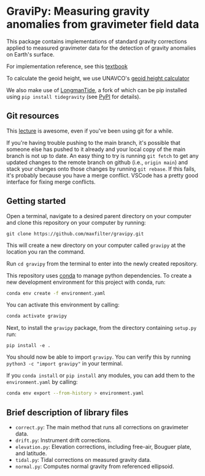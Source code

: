# GraviPy: Measuring gravity anomalies from gravimeter field data

This package contains implementations of standard gravity corrections applied
to measured gravimeter data for the detection of gravity anomalies on Earth's 
surface.

For implementation reference, see this [textbook](https://www.eps.mcgill.ca/~courses/c510/%5BTurcotte_D.L.,_Schubert_G.%5D_Geodynamics(Bookos.org).pdf)

To calculate the geoid height, we use UNAVCO's [geoid height calculator](https://www.unavco.org/software/geodetic-utilities/geoid-height-calculator/geoid-height-calculator.html)

We also make use of [LongmanTide](https://github.com/jrleeman/LongmanTide), a 
fork of which can be pip installed using `pip install tidegravity` (see [PyPI](https://pypi.org/project/tidegravity/) for details).

## Git resources

This [lecture](https://missing.csail.mit.edu/2020/version-control/) is awesome, even if you've been using git for a while.

If you're having trouble pushing to the main branch, it's possible that someone
else has pushed to it already and your local copy of the main branch is not
up to date. An easy thing to try is running `git fetch` to get any updated
changes to the remote branch on github (i.e., `origin main`) and stack your
changes onto those changes by running `git rebase`. If this fails, it's probably
because you have a merge conflict. VSCode has a pretty good interface for
fixing merge conflicts.

## Getting started 

Open a terminal, navigate to a desired parent directory on your computer and clone this repository on your computer by running:

```
git clone https://github.com/maxfilter/gravipy.git
```

This will create a new directory on your computer called `gravipy` at the
location you ran the command.

Run `cd gravipy` from the terminal to enter into the newly created repository.

This repository uses [conda](https://conda.io/projects/conda/en/latest/user-guide/install/index.html) to manage python dependencies. To create a new development environment for this project with conda, run:

```sh
conda env create -f environment.yaml
```

You can activate this environment by calling:

```sh
conda activate gravipy
```

Next, to install the `gravipy` package, from the directory containing `setup.py` run:

```
pip install -e .
```

You should now be able to import `gravipy`. You can verify this by running `python3 -c "import gravipy"` in your terminal.


If you `conda install` or `pip install` any modules, you can add them to the `environment.yaml` by calling:

```sh
conda env export --from-history > environment.yaml
```

## Brief description of library files

- `correct.py`: The main method that runs all corrections on gravimeter data.
- `drift.py`:  Instrument drift corrections.
- `elevation.py`: Elevation corrections, including free-air, Bouguer plate, and latitude.
- `tidal.py`: Tidal corrections on measured gravity data.
- `normal.py`: Computes normal gravity from referenced ellipsoid.

